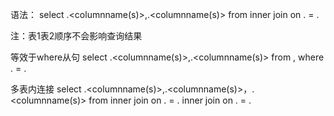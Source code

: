 语法：
select <tablename1>.<columnname(s)>,<tablename2>.<columnname(s)>
from <tablename1> <alias1>
inner join <tablename2> <alias2>
on <tablename1>.<columnname1> = <tablename2>.<columnname2>

注：表1表2顺序不会影响查询结果

等效于where从句
select <tablename1>.<columnname(s)>,<tablename2>.<columnname(s)>
from <tablename1> <alias1>,<tablename2><alias2>
where <alias1>.<columnname1> = <alias2>.<columnname2>

多表内连接
select <tablename1>.<columnname(s)>,<tablename2>.<columnname(s)>，<tablename3>.<columnname(s)>
from <tablename1> <alias1>
inner join <tablename2> <alias2>
on <tablename1>.<columnname1> = <tablename2>.<columnname2>
inner join <tablename3> <alias3>
on <tablename2>.<columnname1> = <tablename3>.<columnname3>